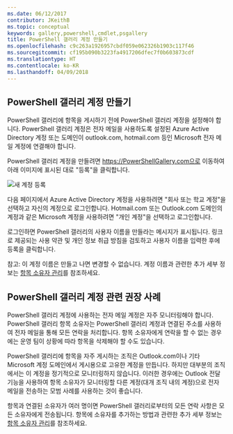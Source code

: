 ```yaml
---
ms.date: 06/12/2017
contributor: JKeithB
ms.topic: conceptual
keywords: gallery,powershell,cmdlet,psgallery
title: PowerShell 갤러리 계정 만들기
ms.openlocfilehash: c9c263a1926957cbdf059e062326b1903c117f46
ms.sourcegitcommit: cf195b090b3223fa4917206dfec7f0b603873cdf
ms.translationtype: HT
ms.contentlocale: ko-KR
ms.lasthandoff: 04/09/2018
---
```

## <a name="creating-a-powershell-gallery-account"></a>PowerShell 갤러리 계정 만들기

PowerShell 갤러리에 항목을 게시하기 전에 PowerShell 갤러리 계정을 설정해야 합니다.
PowerShell 갤러리 계정은 전자 메일을 사용하도록 설정된 Azure Active Directory 계정 또는 도메인이 outlook.com, hotmail.com 등인 Microsoft 전자 메일 계정에 연결해야 합니다.

PowerShell 갤러리 계정을 만들려면 https://PowerShellGallery.com으로 이동하여 아래 이미지에 표시된 대로 "등록"을 클릭합니다.

![새 계정 등록](./images/CreatingAccount-Register.png)

다음 페이지에서 Azure Active Directory 계정을 사용하려면 "회사 또는 학교 계정"을 선택하고 자신의 계정으로 로그인합니다.
Hotmail.com 또는 Outlook.com 도메인의 계정과 같은 Microsoft 계정을 사용하려면 "개인 계정"을 선택하고 로그인합니다.

로그인하면 PowerShell 갤러리의 사용자 이름을 만들라는 메시지가 표시됩니다.
링크로 제공되는 사용 약관 및 개인 정보 취급 방침을 검토하고 사용자 이름을 입력한 후에 등록을 클릭합니다.

참고: 이 계정 이름은 만들고 나면 변경할 수 없습니다.
계정 이름과 관련한 추가 세부 정보는 [항목 소유자 관리](https://msdn.microsoft.com/powershell/gallery/psgallery/managing-item-owners)를 참조하세요.

## <a name="recommended-practices-for-powershell-gallery-accounts"></a>PowerShell 갤러리 계정 관련 권장 사례

PowerShell 갤러리 계정에 사용하는 전자 메일 계정은 자주 모니터링해야 합니다.
PowerShell 갤러리 항목 소유자는 PowerShell 갤러리 계정과 연결된 주소를 사용하여 전자 메일을 통해 모든 연락을 처리합니다.
항목 소유자에게 연락을 할 수 없는 경우에는 운영 팀이 상황에 따라 항목을 삭제해야 할 수도 있습니다.

PowerShell 갤러리에 항목을 자주 게시하는 조직은 Outlook.com이나 기타 Microsoft 계정 도메인에서 게시용으로 고유한 계정을 만듭니다.
하지만 대부분의 조직에서는 이 계정을 정기적으로 모니터링하지 않습니다.
이러한 경우에는 Outlook 전달 기능을 사용하여 항목 소유자가 모니터링할 다른 계정(대개 조직 내의 계정)으로 전자 메일을 전송하는 모범 사례를 사용하는 것이 좋습니다.

항목과 연결된 소유자가 여러 명이면 PowerShell 갤러리로부터의 모든 연락 사항은 모든 소유자에게 전송됩니다.
항목에 소유자를 추가하는 방법과 관련한 추가 세부 정보는 [항목 소유자 관리](https://msdn.microsoft.com/powershell/gallery/psgallery/managing-item-owners)를 참조하세요.